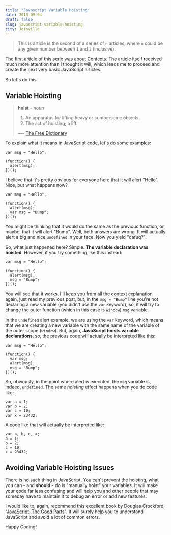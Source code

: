 ```yaml
---
title: "Javascript Variable Hoisting"
date: 2013-09-04
draft: false
slug: javascript-variable-hoisting
city: Joinville
---
```


> This is article is the second of a series of `n` articles, where `n` could be any given number between `1` and `2` (inclusive).

The first article of this serie was about [Contexts](https://carlosbecker.com/posts/js-context/). The article itself received much more attention than I thought it will, which leads me to proceed and create the next very basic JavaScript articles.

So let's do this.

## Variable Hoisting

> **hoist** - *noun* 
> 1. An apparatus for lifting heavy or cumbersome objects.   
> 2. The act of hoisting; a lift.   
> 
> —- [The Free Dictionary](http://www.thefreedictionary.com/hoist)

To explain what it means in JavaScript code, let's do some examples:

```
var msg = "Hello";

(function() {
  alert(msg);
})();
```

I believe that it's pretty obvious for everyone here that it will alert "Hello". Nice, but what happens now?

```
var msg = "Hello";

(function() {
  alert(msg);
  var msg = "Bump";
})();
```

You might be thinking that it would do the same as the previous function, or, maybe, that it will alert "Bump". Well, both answers are wrong. It will actually alert a big and nice `undefined` in your face. Now you yield "dafuq?".

So, what just happened here? Simple. **The variable declaration was hoisted**. However, if you try something like this instead:

```
var msg = "Hello";

(function() {
  alert(msg);
  msg = "Bump";
})();
```

You will see that it works. I'll keep you from all the context explanation again, just read my previous post, but, in the `msg = "Bump"` line you're not declaring a new variable (you didn't use the `var` keyword), so, it will try to change the outer function (which in this case is `window`) `msg` variable.

In the `undefined` alert example, we are using the `var` keyword, which means that we are creating a new variable with the same name of the variable of the outer scope (`window`). But, again, **JavaScript hoists variable declarations**, so, the previous code will actually be interpreted like this:

```
var msg = "Hello";

(function() {
  var msg;
  alert(msg);
  msg = "Bump";
})();
```

So, obviously, in the point where alert is executed, the `msg` variable is, indeed, `undefined`. The same *hoisting* effect happens when you do code like:

```
var a = 1;
var b = 2;
var c = 10;
var x = 23432;
```

A code like that will actually be interpreted like:

```
var a, b, c, x;
a = 1;
b = 2;
c = 10;
x = 23432;
```

## Avoiding Variable Hoisting Issues

There is no such thing in JavaScript. You can't prevent the hoisting, what you can - and **should** - do is "manually hoist" your variables. It will make your code far less confusing and will help you and other people that may someday have to maintain it to debug an error or add new features.

I would like to, again, recommend this excellent book by Douglas Crockford, "[JavaScript: The Good Parts](http://amzn.to/14ZmSmZ)". It will surely help you to understand JavaScript and avoid a lot of common errors.

Happy Coding!